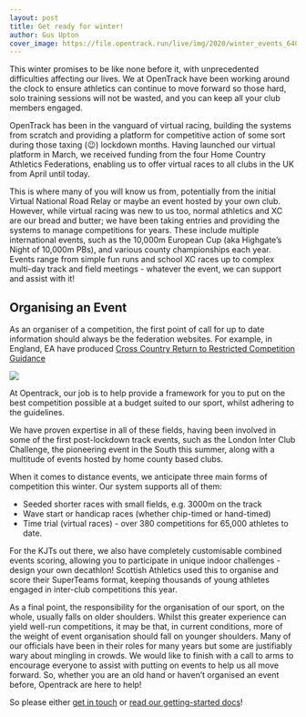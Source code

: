 ```yaml
---
layout: post
title: Get ready for winter!
author: Gus Upton
cover_image: https://file.opentrack.run/live/img/2020/winter_events_640.png
---
```



This winter promises to be like none before it, with unprecedented difficulties affecting our lives. We at OpenTrack have been working around the clock to ensure athletics can continue to move forward so those hard, solo training sessions will not be wasted, and you can keep all your club members engaged. 

OpenTrack has been in the vanguard of virtual racing, building the systems from scratch and providing a platform for competitive action of some sort during those taxing (😉) lockdown months. Having launched our virtual platform in March, we received funding from the four Home Country Athletics Federations, enabling us to offer virtual races to all clubs in the UK from April until today.

This is where many of you will know us from, potentially from the initial Virtual National Road Relay or maybe an event hosted by your own club. However, while virtual racing was new to us too, normal athletics and XC are our bread and butter; we have been taking entries and providing the systems to manage competitions for years. These include multiple international events, such as the 10,000m European Cup (aka Highgate’s Night of 10,000m PBs), and various county championships each year. Events range from simple fun runs and school XC races up to complex multi-day track and field meetings - whatever the event, we can support and assist with it!

## Organising an Event

As an organiser of a competition, the first point of call for up to date information should always be the federation websites. For example, in England, EA have produced  [Cross Country Return to Restricted Competition Guidance](https://www.englandathletics.org/athletics-and-running/news/update-on-competition-planning-july-2020/)

<div class="row">
	<img src="https://s3.eu-west-2.amazonaws.com/file.opentrack.run/live/img/2020/covid_guidelines.png" 
	style="display:block;max-width:100%;margin-left: auto;margin-right: auto"
	class="screen">
</div>


At Opentrack, our job is to help provide a framework for you to put on the best competition possible at a budget suited to our sport, whilst adhering to the guidelines.

We have proven expertise in all of these fields, having been involved in some of the first post-lockdown track events, such as the London Inter Club Challenge, the pioneering event in the South this summer, along with a multitude of events hosted by home county based clubs. 

When it comes to distance events, we anticipate three main forms of competition this winter.  Our system supports all of them:

 * Seeded shorter races with small fields, e.g. 3000m on the track
 * Wave start or handicap races (whether chip-timed or hand-timed) 
 * Time trial (virtual races) - over 380 competitions for 65,000 athletes to date.

For the KJTs out there, we also have completely customisable combined events scoring, allowing you to participate in unique indoor challenges - design your own decathlon!  Scottish Athletics used this to organise and score their SuperTeams format, keeping thousands of young athletes engaged in inter-club competitions this year.

As a final point, the responsibility for the organisation of our sport, on the whole, usually falls on older shoulders. Whilst this greater experience can yield well-run competitions, it may be that, in current conditions, more of the weight of event organisation should fall on younger shoulders. Many of our officials have been in their roles for many years but some are justifiably wary about mingling in crowds. We would like to finish with a call to arms to encourage everyone to assist with putting on events to help us all move forward.  So, whether you are an old hand or haven’t organised an event before, Opentrack are here to help!

So please either [get in touch](mailto://info@opentrack.run) or [read our getting-started docs](https://docs.opentrack.run/)!
